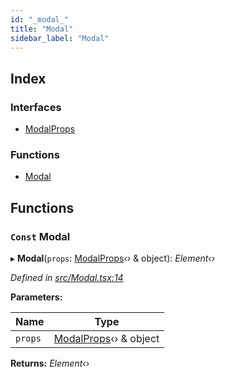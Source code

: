 ```yaml
---
id: "_modal_"
title: "Modal"
sidebar_label: "Modal"
---
```


## Index

### Interfaces

* [ModalProps](../interfaces/_modal_.modalprops.md)

### Functions

* [Modal](_modal_.md#const-modal)

## Functions

### `Const` Modal

▸ **Modal**(`props`: [ModalProps](../interfaces/_modal_.modalprops.md)‹› & object): *Element‹›*

*Defined in [src/Modal.tsx:14](https://github.com/tarojsx/ui/blob/6701f45/src/Modal.tsx#L14)*

**Parameters:**

Name | Type |
------ | ------ |
`props` | [ModalProps](../interfaces/_modal_.modalprops.md)‹› & object |

**Returns:** *Element‹›*
